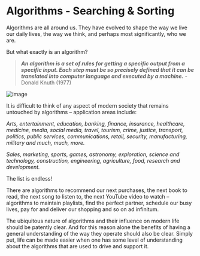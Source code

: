 # Algorithms - Searching & Sorting

Algorithms are all around us. They have evolved to shape the way we live our daily lives, the way we think, and perhaps most significantly, who we are. 

But what exactly is an algorithm?


> _**An algorithm is a set of rules for getting a specific output from a specific input.
Each step must be so precisely defined that it can be translated into computer language and executed by a machine.**_ - Donald Knuth (1977)

![image](https://github.com/ross-bish/Algorithms-Searching-and-Sorting/assets/83789503/788fda30-4e13-4362-9b26-7ae9c89a0544)



It is difficult to think of any aspect of modern society that remains untouched by algorithms – application areas include: 

_Arts, entertainment, education, banking, finance, insurance, healthcare, medicine, media, social media, travel, tourism, crime, justice, transport, politics, public services, communications, retail, security, manufacturing, military and much, much, more._ 

_Sales, marketing, sports, games, astronomy, exploration, science and technology, construction, engineering, agriculture, food, research and development._

The list is endless!

There are algorithms to recommend our next purchases, the next book to read, the next song to listen to, the next YouTube video to watch – algorithms to maintain playlists, find the perfect partner, schedule our busy lives, pay for and deliver our shopping and so on ad infinitum.

The ubiquitous nature of algorithms and their influence on modern life should be patently clear. And for this reason alone the benefits of having a general understanding of the way they operate should also be clear. Simply put, life can be made easier when one has some level of understanding about the algorithms that are used to drive and support it.
